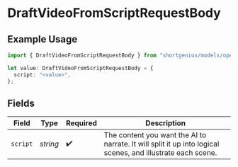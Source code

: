 # DraftVideoFromScriptRequestBody

## Example Usage

```typescript
import { DraftVideoFromScriptRequestBody } from "shortgenius/models/operations";

let value: DraftVideoFromScriptRequestBody = {
  script: "<value>",
};
```

## Fields

| Field                                                                                                       | Type                                                                                                        | Required                                                                                                    | Description                                                                                                 |
| ----------------------------------------------------------------------------------------------------------- | ----------------------------------------------------------------------------------------------------------- | ----------------------------------------------------------------------------------------------------------- | ----------------------------------------------------------------------------------------------------------- |
| `script`                                                                                                    | *string*                                                                                                    | :heavy_check_mark:                                                                                          | The content you want the AI to narrate. It will split it up into logical scenes, and illustrate each scene. |